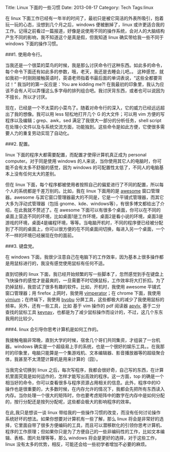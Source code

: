 Title: Linux 下面的一些习惯
Date: 2013-08-17
Category: Tech
Tags:linux

在 linux 下面工作已经有一年半的时间了，最初只是被它简洁的外表所吸引，抱着玩一玩的心态，没想到几个月之后，windows 便被删掉了，linux 或许更适合我的工作。记得之前看过一篇报道，好像是说使用不同的操作系统，会对人的大脑结构产生不同的影响，我不知道这个是真是假，但我知道 linux 确实带给我一些不同于 windows 下面的操作习惯。

###1. 使用命令行。

当我还是一个很菜的菜鸟的时候，我是那么讨厌命令行这种东西。如此多的命令，每个命令下面还有如此多的参数，哦，老天，我还是去睡会儿吧。。 这种感觉，就如我初一时刚刚接触英语时，英语老师指着书最后面的单词表说，“这些全都要背过！” 我当时的第一反应是：You are kidding me?! 在我最初的印象里，我认为应该不会有人可以弄懂这么多字母的排列组合吧。我讨厌背东西，或者也可以说因为不擅长，所以才讨厌。

现在，已经是一个不太菜的小菜鸟了。随着对命令行的深入，它的威力已经远远超出了我的想像。我可以用 less 轻松地打开几个 G 的大文件；可以用 vim 方便的写程序以及编辑；grep、awk，sed 满足了我很大一部分的分析任务，shell script 在处理小文件以及与系统交流方面，功能独到。这些命令是如此方便，它使很多需要人力的重复劳动实现了自动化。

###2. 配置。

linux 下面的程序大都需要配置，而配置才使得计算机真正成为 personal computer。对于同是使用 windows 的人来说，当你使用其它人的电脑时，你可能不会有太多不舒服的感觉，因为 windows 的可配置性太低了，不同人的电脑基本上没有任何太大的差别。

但在 linux 下面，每个程序都被使用者按照自己的偏爱进行了不同的配置，所以每个人的系统都是千差万别的。比如，我在 linux 下面用的是 [awesome](http://awesome.naquadah.org/) 窗口管理器。awesome 与其它窗口管理器最大的不同是，它是一个平铺式管理器，而其它大多为浮动式管理器（包括 gnome、kde、windows等），有很多博文都给出了介绍，在此我就不赘述了。在 awesome 下面可以有很多个桌面，你可以在不同的桌面上营造不同的环境，比如桌面1是工作环境，桌面2是看小说的环境，桌面3是游戏的环境，桌面4是编程环境，等等。当电脑开机时，不同的程序便已经被分配到了不同的桌面上，你可以很方便的在不同桌面间切换，每进入另一个桌面，一个不一样的环境已经展现在你的面前。

###3. 键盘党。

在 windows 下面，我很少注意自己在电脑下的工作效率，因为基本上很多操作都是用鼠标进行的，我没有感觉使用鼠标有任何不适。

直到切换的 linux 下面，我已经开始频繁的写一些脚本了，忽然感觉到手在键盘上飞快操作的感觉才是最爽的，一旦需要不时切换鼠标，工作效率将大打折扣。为了扔掉鼠标，我尝试了很多有趣的软件。比如，开机时，我使用 awesome 平铺式窗口管理器；用 firefox 上网时，我使用 [vimperator](http://www.vimperator.org/vimperator)；在 chrome 下面，我使用 [vimium](http://vimium.github.io/)；在终端下，我使用 [byobu](http://byobu.co/) 分屏工具，这些都极大的减少了我使用鼠标的频率。另外，还有一些工具，比如 基于 vim 操作的 pdf 阅读器 [apvlv](http://www.ohloh.net/p/apvlv), 基于二分查找的鼠标工具 [keynav](http://www.semicomplete.com/projects/keynav/)，也都是为了减少鼠标操作而设计的，不过，这几个东东我用的比较少。

###4. linux 会引导你思考计算机是如何工作的。

我接触电脑非常晚，直到大学的时候，宿舍几个哥们共同集资，才组装了一台机器。windows 确实是一个超级易上手的系统，也是一个很好的娱乐工具。。在我那时的印象里，电脑只能算是一个集游戏机、文本编辑器、影音播放器等的超级聚合体，我甚至不太清楚计算机是用来计算的（囧）。

当我完全切换到 linux 之后，每次写程序，我都会很好奇，自己写的东西，在计算机里面究竟是如何运作的，怎样才能写出高效的程序。这一方面，top 的确是一个相当好的命令，你可以查看很多与程序资源占用相关的信息。此外，程序中的IO操作也是很重要的，大多数时候，在内存允许的情况下，我都会先把所有东西读入内存。当你处理一个很大的矩阵时，你也要考虑矩阵中的数字在内存中是如何分配的，按行分配还是按列分配呢，这些都会极大的影响程序的效率。

在此,我只是想谈一谈 linux 带给我的一些操作习惯的改变，而没有任何讨论操作系统好坏的想法。如果你想要对计算机有一些了解，那么 linux 将会是非常好的选择，它里面自带了很多方便编码的工具，而且可以潜移默化的引领你思考计算机、程序的工作原理；但如果你只是为了方便自己的一些非编码性的工作，比如文本编辑、表格、图片处理等等，那么 windows 将会是更好的选择，对于这些工作，linux 没有太多的优势，相反，可能还会给一些初学者增加不必要的麻烦。
